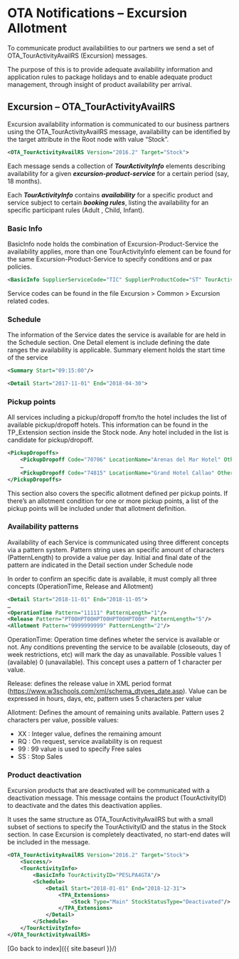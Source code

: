 # OTA Notifications – Excursion Allotment

To communicate product availabilities to our partners we send a set of OTA_TourActivityAvailRS (Excursion) messages.

The purpose of this is to provide adequate availability information and application rules to package holidays and to enable adequate product management, through insight of product availability per arrival.

## Excursion – OTA_TourActivityAvailRS

Excursion availability information is communicated to our business partners using the OTA_TourActivityAvailRS message, availability can be identified by the target attribute in the Root node with value “Stock”.

```xml
<OTA_TourActivityAvailRS Version="2016.2" Target="Stock">
```

Each message sends a collection of **_TourActivityInfo_** elements describing availability for a given **_excursion-product-service_** for a certain period (say, 18 months).

Each **_TourActivityInfo_** contains **_availability_** for a specific product and service subject to certain **_booking rules_**, listing the availability for an specific participant rules (Adult , Child, Infant).

### Basic Info

BasicInfo node holds the combination of Excursion-Product-Service the availability applies, more than one TourActivityInfo element can be found for the same Excursion-Product-Service to specify conditions and or pax policies.
```xml
<BasicInfo SupplierServiceCode="TIC" SupplierProductCode="ST" TourActivityID="PESLPA4GTA"/>
```
Service codes can be found in the file Excursion > Common > Excursion related codes.

### Schedule

The information of the Service dates the service is available for are held in the Schedule section. One Detail element is include defining the date ranges the availability is applicable. Summary element holds the start time of the service
```xml
<Summary Start="09:15:00"/>

<Detail Start="2017-11-01" End="2018-04-30">
```
### Pickup points

All services including a pickup/dropoff from/to the hotel includes the list of available pickup/dropoff hotels. This information can be found in the TP_Extension section inside the Stock node. Any hotel included in the list is candidate for pickup/dropoff.
```xml
<PickupDropoffs>
    <PickupDropoff Code="70706" LocationName="Arenas del Mar Hotel" OtherInfo="Hotel" PickupInd="true"/>
    …
    <PickupDropoff Code="74815" LocationName="Grand Hotel Callao" OtherInfo="Hotel" PickupInd="true"/>
</PickupDropoffs>
```
This section also covers the specific allotment defined per pickup points. If there’s an allotment condition for one or more pickup points, a list of the pickup points will be included under that allotment definition.


### Availability patterns

Availability of each Service is communicated using three different concepts via a pattern system. Pattern string uses an specific amount of characters (PatternLength) to provide a value per day. Initial and final date of the pattern are indicated in the Detail section under Schedule node

In order to confirm an specific date is available, it must comply all three concepts (OperationTime, Release and Allotment)
```xml
<Detail Start="2018-11-01" End="2018-11-05">
…
<OperationTime Pattern="11111" PatternLength="1"/>
<Release Pattern="PT00HPT00HPT00HPT00HPT00H" PatternLength="5"/>
<Allotment Pattern="9999999999" PatternLength="2"/>
```
OperationTime: Operation time defines wheter the service is available or not. Any conditions preventing the service to be available (closeouts, day of week restrictions, etc) will mark the day as unavailable. Possible values 1 (available) 0 (unavailable). This concept uses a pattern of 1 character per value.

Release: defines the release value in XML period format (<https://www.w3schools.com/xml/schema_dtypes_date.asp>). Value can be expressed in hours, days, etc, pattern uses 5 characters per value

Allotment: Defines the amount of remaining units available. Pattern uses 2 characters per value, possible values:

- XX : Integer value, defines the remaining amount
- RQ : On request, service availability is on request
- 99 : 99 value is used to specify Free sales
- SS : Stop Sales

### Product deactivation

Excursion products that are deactivated will be communicated with a deactivation message. This message contains the product (TourActivityID) to deactivate and the dates this deactivation applies.

It uses the same structure as OTA_TourActivityAvailRS but with a small subset of sections to specify the TourActivityID and the status in the Stock section. In case Excursion is completely deactivated, no start-end dates will be included in the message.
```xml
<OTA_TourActivityAvailRS Version="2016.2" Target="Stock">
    <Success/>
    <TourActivityInfo>
        <BasicInfo TourActivityID="PESLPA4GTA"/>
        <Schedule>
            <Detail Start="2018-01-01" End="2018-12-31">
                <TPA_Extensions>
                    <Stock Type="Main" StockStatusType="Deactivated"/>
                </TPA_Extensions>
            </Detail>
        </Schedule>
    </TourActivityInfo>
</OTA_TourActivityAvailRS>
```

[Go back to index]({{ site.baseurl }}/)
